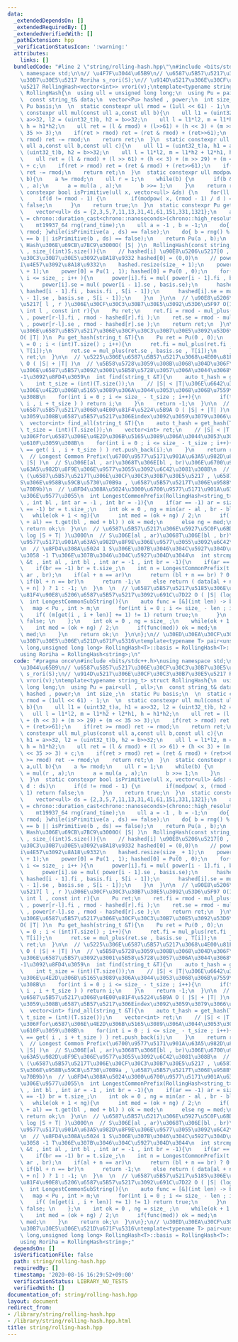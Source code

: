 ```yaml
---
data:
  _extendedDependsOn: []
  _extendedRequiredBy: []
  _extendedVerifiedWith: []
  _pathExtension: hpp
  _verificationStatusIcon: ':warning:'
  attributes:
    links: []
  bundledCode: "#line 2 \"string/rolling-hash.hpp\"\n#include <bits/stdc++.h>\nusing\
    \ namespace std;\n\n// \u4F7F\u3044\u65B9\n// \u6587\u5B57\u5217\u306E\u30CF\u30C3\
    \u30B7\u30E5\u5217 Roriha s_rori(S);\n// \u914D\u5217\u306E\u30CF\u30C3\u30B7\u30E5\
    \u5217 RollingHash<vector<int>> vrori(v);\ntemplate<typename string_t> struct\
    \ RollingHash{\n  using ull = unsigned long long;\n  using Pu = pair<ull , ull>;\n\
    \  const string_t& data;\n  vector<Pu> hashed , power;\n  int size_;\n  static\
    \ Pu basis;\n  \n  static constexpr ull rmod = (1ull << 61) - 1;\n  \n  static\
    \ constexpr ull mul(const ull a,const ull b){\n    ull l1 = (uint32_t)a, h1 =\
    \ a>>32, l2 = (uint32_t)b, h2 = b>>32;\n    ull l = l1*l2, m = l1*h2 + l2*h1,\
    \ h = h1*h2;\n    ull ret = (l & rmod) + (l>>61) + (h << 3) + (m >> 29) + (m <<\
    \ 35 >> 3);\n    if(ret > rmod) ret = (ret & rmod) + (ret>>61);\n    if(ret >=\
    \ rmod) ret -= rmod;\n    return ret;\n  }\n  static constexpr ull mul_plus(const\
    \ ull a,const ull b,const ull c){\n    ull l1 = (uint32_t)a, h1 = a>>32, l2 =\
    \ (uint32_t)b, h2 = b>>32;\n    ull l = l1*l2, m = l1*h2 + l2*h1, h = h1*h2;\n\
    \    ull ret = (l & rmod) + (l >> 61) + (h << 3) + (m >> 29) + (m << 35 >> 3)\
    \ + c;\n    if(ret > rmod) ret = (ret & rmod) + (ret>>61);\n    if(ret >= rmod)\
    \ ret -= rmod;\n    return ret;\n  }\n  static constexpr ull modpow(ull a,ull\
    \ b){\n    a %= rmod;\n    ull r = 1;\n    while(b) {\n      if(b & 1) r = mul(r\
    \ , a);\n      a = mul(a , a);\n      b >>= 1;\n    }\n    return r;\n  }\n  static\
    \ constexpr bool isPrimitive(ull x, vector<ull> &ds) {\n    for(ll d : ds)\n \
    \     if(d != rmod - 1) {\n        if(modpow( x, (rmod - 1) / d ) == 1) return\
    \ false;\n      }\n    return true;\n  }\n  static constexpr Pu get_basis(){\n\
    \    vector<ull> ds = {2,3,5,7,11,13,31,41,61,151,331,1321};\n    auto rand_time\
    \ = chrono::duration_cast<chrono::nanoseconds>(chrono::high_resolution_clock::now().time_since_epoch()).count();\n\
    \    mt19937_64 rng(rand_time);\n    ull a = -1 , b = -1;\n    do{ a = rng() %\
    \ rmod; }while(isPrimitive(a , ds) == false);\n    do{ b = rng() % rmod; }while(a\
    \ == b || isPrimitive(b , ds) == false);\n    return Pu(a , b);\n  }\n\n  // Rolling\
    \ Hash\u306E\u69CB\u7BC9\u3000O( |S| )\n  RollingHash(const string_t &S) : data(S)\
    \ , size_((int)S.size()){\n    // hashed[i] \u90E8\u5206\u5217[0 , i)\u306E\u30CF\
    \u30C3\u30B7\u30E5\u3092\u8A18\u9332 hashed[0] = (0,0)\n    // power[i] basis\u306E\
    i\u4E57\u3092\u8A18\u9332\n    hashed.resize(size_ + 1);\n    power.resize(size_\
    \ + 1);\n    power[0] = Pu(1 , 1); hashed[0] = Pu(0 , 0);\n    for(int i = 1 ;\
    \ i <= size_ ; i++ ){\n      power[i].fi = mul( power[i - 1].fi , basis.fi);\n\
    \      power[i].se = mul( power[i - 1].se , basis.se);\n      hashed[i].fi = mul_plus(\
    \ hashed[i - 1].fi , basis.fi , S[i - 1]);\n      hashed[i].se = mul_plus( hashed[i\
    \ - 1].se , basis.se , S[i - 1]);\n    }\n  }\n\n  // \u90E8\u5206\u6587\u5B57\
    \u5217[ l , r )\u306E\u30CF\u30C3\u30B7\u30E5\u3092\u53D6\u5F97 O(1)\n  Pu get(const\
    \ int l , const int r){\n    Pu ret;\n    ret.fi = rmod - mul_plus( hashed[l].fi\
    \ , power[r-l].fi , rmod - hashed[r].fi );\n    ret.se = rmod - mul_plus( hashed[l].se\
    \ , power[r-l].se , rmod - hashed[r].se );\n    return ret;\n  }\n\n  // \u5225\
    \u306E\u6587\u5B57\u5217\u306E\u30CF\u30C3\u30B7\u30E5\u3092\u53D6\u5F97\u3000\
    O( |T| )\n  Pu get_hash(string_t &T){\n    Pu ret = Pu(0 , 0);\n    for(int i\
    \ = 0 ; i < (int)T.size() ; i++){\n      ret.fi = mul_plus(ret.fi , basis.fi ,\
    \ T[i]);\n      ret.se = mul_plus(ret.se , basis.se , T[i]);\n    }\n    return\
    \ ret;\n  }\n\n  // \u5225\u306E\u6587\u5B57\u5217\u3068\u4E00\u81F4\u5224\u5B9A\
    \ O ( |S| + |T| )\n  // \u5B58\u5728\u3059\u308B\u3068\u304D\u306F\u6700\u521D\
    \u306E\u6587\u5B57\u3092\u3001\u5B58\u5728\u3057\u306A\u3044\u3068\u304D\u306F\
    -1\u3092\u8FD4\u3059\n  int find(string_t &T){\n    auto t_hash = get_hash(T);\n\
    \    int t_size = (int)(T.size());\n    // |S| < |T|\u306E\u6642\u306Ffor\u6587\
    \u306E\u4E2D\u306B\u5165\u3089\u306A\u3044\u3053\u3068\u306B\u7559\u610F\u3059\
    \u308B\n    for(int i = 0 ; i <= size_ - t_size ; i++){\n      if(t_hash == get(\
    \ i , i + t_size ) ) return i;\n    }\n    return -1;\n  }\n\n  // \u5225\u306E\
    \u6587\u5B57\u5217\u3068\u4E00\u81F4\u5224\u5B9A O ( |S| + |T| )\n  // \u4E00\u81F4\
    \u3059\u308B\u6587\u5B57\u5217\u306Eindex\u3092\u3059\u3079\u3066\u8FD4\u3059\n\
    \  vector<int> find_all(string_t &T){\n    auto t_hash = get_hash(T);\n    int\
    \ t_size = (int)(T.size());\n    vector<int> ret;\n    // |S| < |T|\u306E\u6642\
    \u306Ffor\u6587\u306E\u4E2D\u306B\u5165\u3089\u306A\u3044\u3053\u3068\u306B\u7559\
    \u610F\u3059\u308B\n    for(int i = 0 ; i <= size_ - t_size ; i++){\n      if(t_hash\
    \ == get( i , i + t_size ) ) ret.push_back(i);\n    }\n    return ret;\n  }\n\n\
    \  // Longest Common Prefix(\u6700\u9577\u5171\u901A\u63A5\u982D\u8F9E) O( log\
    \ |S| )\n  // S\u306E[al , ar)\u3068T\u306E[bl , br)\u306E\u6700\u9577\u5171\u901A\
    \u63A5\u982D\u8F9E\u306E\u9577\u3055\u3092\u6C42\u3081\u308B\n  // \u5F15\u6570\
    \ (\u6587\u5B57\u5217T\u306E\u30CF\u30C3\u30B7\u30E5\u5217 , \u6587\u5B57\u5217\
    S\u306E\u958B\u59CB\u5730\u70B9a , \u6587\u5B57\u5217T\u306E\u958B\u59CB\u5730\
    \u70B9b)\n  // \u8FD4\u308A\u5024\u3000\u6700\u9577\u5171\u901A\u63A5\u982D\u8F9E\
    \u306E\u9577\u3055\n  int LongestCommonPrefix(RollingHash<string_t> &t , int al\
    \ , int bl , int ar = -1 , int br = -1){\n    if(ar == -1) ar = size_;\n    if(br\
    \ == -1) br = t.size_;\n    int ok = 0 , ng = min(ar - al , br - bl)  + 1;\n \
    \   while(ok + 1 < ng){\n      int med = (ok + ng) / 2;\n      if( get(al , med\
    \ + al) == t.get(bl , med + bl) ) ok = med;\n      else ng = med;\n    }\n   \
    \ return ok;\n  }\n\n  // \u6587\u5B57\u5217\u306E\u5927\u5C0F\u6BD4\u8F03 O(\
    \ log |S + T| )\u3000\n  // S\u306E[al , ar)\u3068T\u306E[bl , br)\u306E\u6700\
    \u9577\u5171\u901A\u63A5\u982D\u8F9E\u306E\u9577\u3055\u3092\u6C42\u3081\u308B\
    \n  // \u8FD4\u308A\u5024 1 S\u306E\u307B\u3046\u304C\u5927\u304D\u3044 0 \u540C\
    \u3058 -1 T\u306E\u307B\u3046\u304C\u5927\u304D\u3044\n  int strcmp(RollingHash<string_t>\
    \ &t , int al , int bl , int ar = -1 , int br = -1){\n    if(ar == -1) ar = size_;\n\
    \    if(br == -1) br = t.size_;\n    int n = LongestCommonPrefix(t , al , bl ,\
    \ ar , br);\n    if(al + n == ar)\n      return (bl + n == br) ? 0 : 1;\n    else\
    \ if(bl + n == br)\n      return -1;\n    else return ( data[al + n] < t.data[bl\
    \ + n] ) ? 1 : -1; \n  }\n  \n  // \u6587\u5B57\u5217\u5185\u306E\u6700\u9577\u4E00\
    \u81F4\u90E8\u5206\u6587\u5B57\u5217\u3092\u691C\u7D22 O ( |S| (log|S|)^2 )\n\
    \  int LongestCommonSubString(){\n    auto func = [&](int len) -> bool {\n   \
    \   map < Pu , int > m;\n      for(int i = 0 ; i <= size_ - len ; i++){\n    \
    \    if( (m[get(i , i + len)] += 1) != 1) return true;\n      }\n      return\
    \ false; \n    };\n    int ok = 0 , ng = size_ ;\n    while(ok + 1 < ng){\n  \
    \    int med = (ok + ng) / 2;\n      if(func(med)) ok = med;\n      else ng =\
    \ med;\n    }\n    return ok;\n  }\n\n};\n// \u30ED\u30EA\u30CF\u306E\u30CF\u30C3\
    \u30B7\u30E5\u306E\u521D\u671F\u5316\ntemplate<typename T> pair<unsigned long\
    \ long,unsigned long long> RollingHash<T>::basis = RollingHash<T>::get_basis();\n\
    using Roriha = RollingHash<string>;\n"
  code: "#pragma once\n#include <bits/stdc++.h>\nusing namespace std;\n\n// \u4F7F\
    \u3044\u65B9\n// \u6587\u5B57\u5217\u306E\u30CF\u30C3\u30B7\u30E5\u5217 Roriha\
    \ s_rori(S);\n// \u914D\u5217\u306E\u30CF\u30C3\u30B7\u30E5\u5217 RollingHash<vector<int>>\
    \ vrori(v);\ntemplate<typename string_t> struct RollingHash{\n  using ull = unsigned\
    \ long long;\n  using Pu = pair<ull , ull>;\n  const string_t& data;\n  vector<Pu>\
    \ hashed , power;\n  int size_;\n  static Pu basis;\n  \n  static constexpr ull\
    \ rmod = (1ull << 61) - 1;\n  \n  static constexpr ull mul(const ull a,const ull\
    \ b){\n    ull l1 = (uint32_t)a, h1 = a>>32, l2 = (uint32_t)b, h2 = b>>32;\n \
    \   ull l = l1*l2, m = l1*h2 + l2*h1, h = h1*h2;\n    ull ret = (l & rmod) + (l>>61)\
    \ + (h << 3) + (m >> 29) + (m << 35 >> 3);\n    if(ret > rmod) ret = (ret & rmod)\
    \ + (ret>>61);\n    if(ret >= rmod) ret -= rmod;\n    return ret;\n  }\n  static\
    \ constexpr ull mul_plus(const ull a,const ull b,const ull c){\n    ull l1 = (uint32_t)a,\
    \ h1 = a>>32, l2 = (uint32_t)b, h2 = b>>32;\n    ull l = l1*l2, m = l1*h2 + l2*h1,\
    \ h = h1*h2;\n    ull ret = (l & rmod) + (l >> 61) + (h << 3) + (m >> 29) + (m\
    \ << 35 >> 3) + c;\n    if(ret > rmod) ret = (ret & rmod) + (ret>>61);\n    if(ret\
    \ >= rmod) ret -= rmod;\n    return ret;\n  }\n  static constexpr ull modpow(ull\
    \ a,ull b){\n    a %= rmod;\n    ull r = 1;\n    while(b) {\n      if(b & 1) r\
    \ = mul(r , a);\n      a = mul(a , a);\n      b >>= 1;\n    }\n    return r;\n\
    \  }\n  static constexpr bool isPrimitive(ull x, vector<ull> &ds) {\n    for(ll\
    \ d : ds)\n      if(d != rmod - 1) {\n        if(modpow( x, (rmod - 1) / d ) ==\
    \ 1) return false;\n      }\n    return true;\n  }\n  static constexpr Pu get_basis(){\n\
    \    vector<ull> ds = {2,3,5,7,11,13,31,41,61,151,331,1321};\n    auto rand_time\
    \ = chrono::duration_cast<chrono::nanoseconds>(chrono::high_resolution_clock::now().time_since_epoch()).count();\n\
    \    mt19937_64 rng(rand_time);\n    ull a = -1 , b = -1;\n    do{ a = rng() %\
    \ rmod; }while(isPrimitive(a , ds) == false);\n    do{ b = rng() % rmod; }while(a\
    \ == b || isPrimitive(b , ds) == false);\n    return Pu(a , b);\n  }\n\n  // Rolling\
    \ Hash\u306E\u69CB\u7BC9\u3000O( |S| )\n  RollingHash(const string_t &S) : data(S)\
    \ , size_((int)S.size()){\n    // hashed[i] \u90E8\u5206\u5217[0 , i)\u306E\u30CF\
    \u30C3\u30B7\u30E5\u3092\u8A18\u9332 hashed[0] = (0,0)\n    // power[i] basis\u306E\
    i\u4E57\u3092\u8A18\u9332\n    hashed.resize(size_ + 1);\n    power.resize(size_\
    \ + 1);\n    power[0] = Pu(1 , 1); hashed[0] = Pu(0 , 0);\n    for(int i = 1 ;\
    \ i <= size_ ; i++ ){\n      power[i].fi = mul( power[i - 1].fi , basis.fi);\n\
    \      power[i].se = mul( power[i - 1].se , basis.se);\n      hashed[i].fi = mul_plus(\
    \ hashed[i - 1].fi , basis.fi , S[i - 1]);\n      hashed[i].se = mul_plus( hashed[i\
    \ - 1].se , basis.se , S[i - 1]);\n    }\n  }\n\n  // \u90E8\u5206\u6587\u5B57\
    \u5217[ l , r )\u306E\u30CF\u30C3\u30B7\u30E5\u3092\u53D6\u5F97 O(1)\n  Pu get(const\
    \ int l , const int r){\n    Pu ret;\n    ret.fi = rmod - mul_plus( hashed[l].fi\
    \ , power[r-l].fi , rmod - hashed[r].fi );\n    ret.se = rmod - mul_plus( hashed[l].se\
    \ , power[r-l].se , rmod - hashed[r].se );\n    return ret;\n  }\n\n  // \u5225\
    \u306E\u6587\u5B57\u5217\u306E\u30CF\u30C3\u30B7\u30E5\u3092\u53D6\u5F97\u3000\
    O( |T| )\n  Pu get_hash(string_t &T){\n    Pu ret = Pu(0 , 0);\n    for(int i\
    \ = 0 ; i < (int)T.size() ; i++){\n      ret.fi = mul_plus(ret.fi , basis.fi ,\
    \ T[i]);\n      ret.se = mul_plus(ret.se , basis.se , T[i]);\n    }\n    return\
    \ ret;\n  }\n\n  // \u5225\u306E\u6587\u5B57\u5217\u3068\u4E00\u81F4\u5224\u5B9A\
    \ O ( |S| + |T| )\n  // \u5B58\u5728\u3059\u308B\u3068\u304D\u306F\u6700\u521D\
    \u306E\u6587\u5B57\u3092\u3001\u5B58\u5728\u3057\u306A\u3044\u3068\u304D\u306F\
    -1\u3092\u8FD4\u3059\n  int find(string_t &T){\n    auto t_hash = get_hash(T);\n\
    \    int t_size = (int)(T.size());\n    // |S| < |T|\u306E\u6642\u306Ffor\u6587\
    \u306E\u4E2D\u306B\u5165\u3089\u306A\u3044\u3053\u3068\u306B\u7559\u610F\u3059\
    \u308B\n    for(int i = 0 ; i <= size_ - t_size ; i++){\n      if(t_hash == get(\
    \ i , i + t_size ) ) return i;\n    }\n    return -1;\n  }\n\n  // \u5225\u306E\
    \u6587\u5B57\u5217\u3068\u4E00\u81F4\u5224\u5B9A O ( |S| + |T| )\n  // \u4E00\u81F4\
    \u3059\u308B\u6587\u5B57\u5217\u306Eindex\u3092\u3059\u3079\u3066\u8FD4\u3059\n\
    \  vector<int> find_all(string_t &T){\n    auto t_hash = get_hash(T);\n    int\
    \ t_size = (int)(T.size());\n    vector<int> ret;\n    // |S| < |T|\u306E\u6642\
    \u306Ffor\u6587\u306E\u4E2D\u306B\u5165\u3089\u306A\u3044\u3053\u3068\u306B\u7559\
    \u610F\u3059\u308B\n    for(int i = 0 ; i <= size_ - t_size ; i++){\n      if(t_hash\
    \ == get( i , i + t_size ) ) ret.push_back(i);\n    }\n    return ret;\n  }\n\n\
    \  // Longest Common Prefix(\u6700\u9577\u5171\u901A\u63A5\u982D\u8F9E) O( log\
    \ |S| )\n  // S\u306E[al , ar)\u3068T\u306E[bl , br)\u306E\u6700\u9577\u5171\u901A\
    \u63A5\u982D\u8F9E\u306E\u9577\u3055\u3092\u6C42\u3081\u308B\n  // \u5F15\u6570\
    \ (\u6587\u5B57\u5217T\u306E\u30CF\u30C3\u30B7\u30E5\u5217 , \u6587\u5B57\u5217\
    S\u306E\u958B\u59CB\u5730\u70B9a , \u6587\u5B57\u5217T\u306E\u958B\u59CB\u5730\
    \u70B9b)\n  // \u8FD4\u308A\u5024\u3000\u6700\u9577\u5171\u901A\u63A5\u982D\u8F9E\
    \u306E\u9577\u3055\n  int LongestCommonPrefix(RollingHash<string_t> &t , int al\
    \ , int bl , int ar = -1 , int br = -1){\n    if(ar == -1) ar = size_;\n    if(br\
    \ == -1) br = t.size_;\n    int ok = 0 , ng = min(ar - al , br - bl)  + 1;\n \
    \   while(ok + 1 < ng){\n      int med = (ok + ng) / 2;\n      if( get(al , med\
    \ + al) == t.get(bl , med + bl) ) ok = med;\n      else ng = med;\n    }\n   \
    \ return ok;\n  }\n\n  // \u6587\u5B57\u5217\u306E\u5927\u5C0F\u6BD4\u8F03 O(\
    \ log |S + T| )\u3000\n  // S\u306E[al , ar)\u3068T\u306E[bl , br)\u306E\u6700\
    \u9577\u5171\u901A\u63A5\u982D\u8F9E\u306E\u9577\u3055\u3092\u6C42\u3081\u308B\
    \n  // \u8FD4\u308A\u5024 1 S\u306E\u307B\u3046\u304C\u5927\u304D\u3044 0 \u540C\
    \u3058 -1 T\u306E\u307B\u3046\u304C\u5927\u304D\u3044\n  int strcmp(RollingHash<string_t>\
    \ &t , int al , int bl , int ar = -1 , int br = -1){\n    if(ar == -1) ar = size_;\n\
    \    if(br == -1) br = t.size_;\n    int n = LongestCommonPrefix(t , al , bl ,\
    \ ar , br);\n    if(al + n == ar)\n      return (bl + n == br) ? 0 : 1;\n    else\
    \ if(bl + n == br)\n      return -1;\n    else return ( data[al + n] < t.data[bl\
    \ + n] ) ? 1 : -1; \n  }\n  \n  // \u6587\u5B57\u5217\u5185\u306E\u6700\u9577\u4E00\
    \u81F4\u90E8\u5206\u6587\u5B57\u5217\u3092\u691C\u7D22 O ( |S| (log|S|)^2 )\n\
    \  int LongestCommonSubString(){\n    auto func = [&](int len) -> bool {\n   \
    \   map < Pu , int > m;\n      for(int i = 0 ; i <= size_ - len ; i++){\n    \
    \    if( (m[get(i , i + len)] += 1) != 1) return true;\n      }\n      return\
    \ false; \n    };\n    int ok = 0 , ng = size_ ;\n    while(ok + 1 < ng){\n  \
    \    int med = (ok + ng) / 2;\n      if(func(med)) ok = med;\n      else ng =\
    \ med;\n    }\n    return ok;\n  }\n\n};\n// \u30ED\u30EA\u30CF\u306E\u30CF\u30C3\
    \u30B7\u30E5\u306E\u521D\u671F\u5316\ntemplate<typename T> pair<unsigned long\
    \ long,unsigned long long> RollingHash<T>::basis = RollingHash<T>::get_basis();\n\
    using Roriha = RollingHash<string>;"
  dependsOn: []
  isVerificationFile: false
  path: string/rolling-hash.hpp
  requiredBy: []
  timestamp: '2020-08-16 16:29:52+09:00'
  verificationStatus: LIBRARY_NO_TESTS
  verifiedWith: []
documentation_of: string/rolling-hash.hpp
layout: document
redirect_from:
- /library/string/rolling-hash.hpp
- /library/string/rolling-hash.hpp.html
title: string/rolling-hash.hpp
---
```

